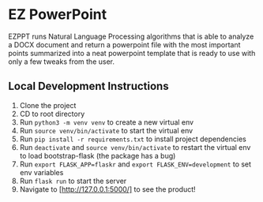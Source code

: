 # EZ PowerPoint

EZPPT runs Natural Language Processing algorithms that is able to analyze a DOCX document and return a powerpoint file with the most important points summarized into a neat powerpoint template that is ready to use with only a few tweaks from the user. 


## Local Development Instructions

1. Clone the project
2. CD to root directory
3. Run `python3 -m venv venv` to create a new virtual env
4. Run `source venv/bin/activate` to start the virtual env
5. Run `pip install -r requirements.txt` to install project dependencies
6. Run `deactivate` and `source venv/bin/activate` to restart the virtual env to load bootstrap-flask (the package has a bug)
1. Run `export FLASK_APP=flaskr` and `export FLASK_ENV=development` to set env variables
1. Run `flask run` to start the server
2. Navigate to [http://127.0.0.1:5000/] to see the product!
